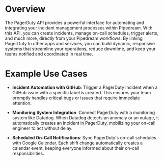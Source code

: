 # Overview

The PagerDuty API provides a powerful interface for automating and integrating your incident management processes within Pipedream. With this API, you can create incidents, manage on-call schedules, trigger alerts, and much more, directly from your Pipedream workflows. By linking PagerDuty to other apps and services, you can build dynamic, responsive systems that streamline your operations, reduce downtime, and keep your teams notified and coordinated in real time.

# Example Use Cases

- **Incident Automation with GitHub**: Trigger a PagerDuty incident when a GitHub issue with a specific label is created. This ensures your team promptly handles critical bugs or issues that require immediate attention.

- **Monitoring System Integration**: Connect PagerDuty with a monitoring system like Datadog. When Datadog detects an anomaly or an outage, it automatically creates an incident in PagerDuty, mobilizing your on-call engineer to act without delay.

- **Scheduled On-Call Notifications**: Sync PagerDuty's on-call schedules with Google Calendar. Each shift change automatically creates a calendar event, keeping everyone informed about their on-call responsibilities.
